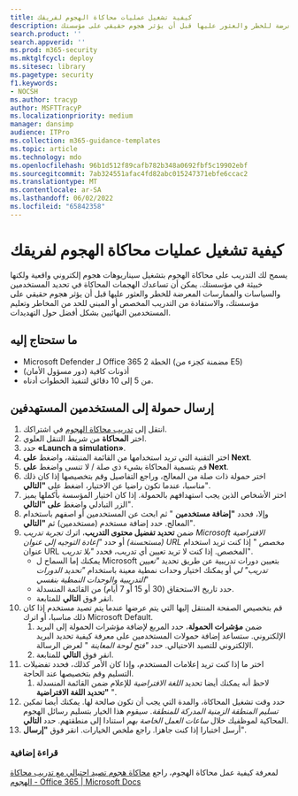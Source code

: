 ```yaml
---
title: كيفية تشغيل عمليات محاكاة الهجوم لفريقك
description: خطوات إرسال حمولة محاكاة الهجوم إلى المستخدمين المستهدفين لفريقك أو مؤسستك للتدريب. يمكن أن تساعدك هجمات المحاكاة في تحديد المستخدمين والسياسات والممارسات المعرضة للخطر والعثور عليها قبل أن يؤثر هجوم حقيقي على مؤسستك.
search.product: ''
search.appverid: ''
ms.prod: m365-security
ms.mktglfcycl: deploy
ms.sitesec: library
ms.pagetype: security
f1.keywords:
- NOCSH
ms.author: tracyp
author: MSFTTracyP
ms.localizationpriority: medium
manager: dansimp
audience: ITPro
ms.collection: m365-guidance-templates
ms.topic: article
ms.technology: mdo
ms.openlocfilehash: 96b1d512f89cafb782b348a0692fbf5c19902ebf
ms.sourcegitcommit: 7ab324551afac4fd82abc015247371ebfe6ccac2
ms.translationtype: MT
ms.contentlocale: ar-SA
ms.lasthandoff: 06/02/2022
ms.locfileid: "65842358"
---
```

# <a name="how-to-run-attack-simulations-for-your-team"></a>كيفية تشغيل عمليات محاكاة الهجوم لفريقك

يسمح لك التدريب على محاكاة الهجوم بتشغيل سيناريوهات هجوم إلكتروني واقعية ولكنها خبيثة في مؤسستك. يمكن أن تساعدك الهجمات المحاكاة في تحديد المستخدمين والسياسات والممارسات المعرضة للخطر والعثور عليها قبل أن يؤثر هجوم حقيقي على مؤسستك، والاستفادة من التدريب المخصص أو المبني للحد من المخاطر وتعليم المستخدمين النهائيين بشكل أفضل حول التهديدات.

## <a name="what-youll-need"></a>ما ستحتاج إليه

- Microsoft Defender لـ Office 365 الخطة 2 (مضمنة كجزء من E5)
- أذونات كافية (دور مسؤول الأمان)
- من 5 إلى 10 دقائق لتنفيذ الخطوات أدناه.

## <a name="send-a-payload-to-target-users"></a>إرسال حمولة إلى المستخدمين المستهدفين

1. انتقل إلى [تدريب محاكاة الهجوم](https://security.microsoft.com/attacksimulator ) في اشتراكك.
1. اختر **المحاكاة** من شريط التنقل العلوي.
1. حدد **«Launch a simulation»**.
1. اختر التقنية التي تريد استخدامها من القائمة المنبثقة، واضغط **على Next**.
1. قم بتسمية المحاكاة بشيء ذي صلة / لا تنسى واضغط **على Next**.
1. اختر حمولة ذات صلة من المعالج، وراجع التفاصيل وقم بتخصيصها إذا كان ذلك مناسبا، عندما تكون راضيا عن الاختيار، اضغط على **"التالي**".
1. اختر الأشخاص الذين يجب استهدافهم بالحمولة. إذا كان اختيار المؤسسة بأكملها يميز الزر التبادلي واضغط **على "التالي**".
1. وإلا، فحدد **"إضافة مستخدمين** " ثم ابحث عن المستخدمين أو اصفهم باستخدام المعالج. حدد إضافة مستخدم (مستخدمين) ثم **"التالي**".
1. ضمن **تحديد تفضيل محتوى التدريب**، اترك *تجربة تدريب Microsoft الافتراضية (مستحسنة)* أو حدد *"إعادة التوجيه إلى عنوان URL مخصص* " إذا كنت تريد استخدام عنوان URL المخصص. إذا كنت لا تريد تعيين أي تدريب، فحدد *"بلا تدريب*".
    - يمكنك إما السماح ل Microsoft بتعيين دورات تدريبية عن طريق تحديد *"تعيين تدريب" لي* أو يمكنك اختيار وحدات نمطية معينة باستخدام *"تحديد الدورات التدريبية والوحدات النمطية بنفسي*"
    - حدد تاريخ الاستحقاق (30 أو 15 أو 7 أيام) من القائمة المنسدلة.
    - انقر فوق **التالي** للمتابعة.
1. قم بتخصيص الصفحة المنتقل إليها التي يتم عرضها عندما يتم تصيد مستخدم إذا كان ذلك مناسبا، أو اترك Microsoft Default.
    1. ضمن **مؤشرات الحمولة**، حدد المربع لإضافة مؤشرات الحمولة إلى البريد الإلكتروني. ستساعد إضافة حمولات المستخدمين على معرفة كيفية تحديد البريد الإلكتروني للتصيد الاحتيالي. حدد *"فتح لوحة المعاينة* " لعرض الرسالة.
    1. انقر فوق **التالي** للمتابعة.
1. اختر ما إذا كنت تريد إعلامات المستخدم، وإذا كان الأمر كذلك، فحدد تفضيلات التسليم وقم بتخصيصها عند الحاجة.
    1. لاحظ أنه يمكنك أيضا تحديد *اللغة الافتراضية* للإعلام ضمن القائمة المنسدلة **"تحديد اللغة الافتراضية** ".
1. حدد وقت تشغيل المحاكاة، والمدة التي يجب أن تكون صالحة لها. يمكنك أيضا تمكين *تسليم المنطقة الزمنية المدركة للمنطقة*. سيقوم هذا الخيار بتسليم رسائل الهجوم المحاكية لموظفيك خلال *ساعات العمل الخاصة بهم* استنادا إلى منطقتهم. حدد **التالي**.
1. أرسل اختبارا إذا كنت جاهزا. راجع ملخص الخيارات. انقر فوق **"إرسال**".

### <a name="further-reading"></a>قراءة إضافية

لمعرفة كيفية عمل محاكاة الهجوم، راجع [محاكاة هجوم تصيد احتيالي مع تدريب محاكاة الهجوم - Office 365 | Microsoft Docs](../../office-365-security/attack-simulation-training.md)
